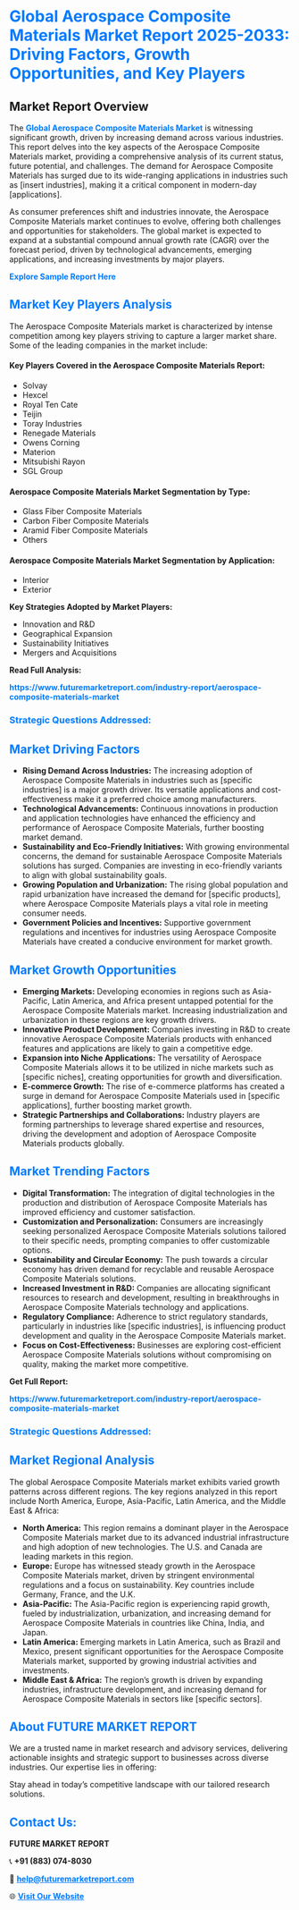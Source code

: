 <h1 style="color: #007BFF;">Global Aerospace Composite Materials Market Report 2025-2033: Driving Factors, Growth Opportunities, and Key Players</h1>

<section id="overview">
<h2>Market Report Overview</h2>
<p>The <a href="https://www.futuremarketreport.com/industry-report/aerospace-composite-materials-market" style="color: #007BFF; text-decoration: none;"><strong>Global Aerospace Composite Materials Market</strong></a> is witnessing significant growth, driven by increasing demand across various industries. This report delves into the key aspects of the Aerospace Composite Materials market, providing a comprehensive analysis of its current status, future potential, and challenges. The demand for Aerospace Composite Materials has surged due to its wide-ranging applications in industries such as [insert industries], making it a critical component in modern-day [applications].</p>
<p>As consumer preferences shift and industries innovate, the Aerospace Composite Materials market continues to evolve, offering both challenges and opportunities for stakeholders. The global market is expected to expand at a substantial compound annual growth rate (CAGR) over the forecast period, driven by technological advancements, emerging applications, and increasing investments by major players.</p>
</section>

<section id="overview">
<p><a href="https://www.futuremarketreport.com/request-sample/reportId=103274" style="color: #007BFF; text-decoration: none;"><strong>Explore Sample Report Here</strong></a></p>
</section>

<section id="key-players">
<h2 style="color: #007BFF;">Market Key Players Analysis</h2>
<p>The Aerospace Composite Materials market is characterized by intense competition among key players striving to capture a larger market share. Some of the leading companies in the market include:</p>
<h4>Key Players Covered in the Aerospace Composite Materials Report:</h4>
<ul><li>Solvay</li><li>Hexcel</li><li>Royal Ten Cate</li><li>Teijin</li><li>Toray Industries</li><li>Renegade Materials</li><li>Owens Corning</li><li>Materion</li><li>Mitsubishi Rayon</li><li>SGL Group</li></ul>
<h4>Aerospace Composite Materials Market Segmentation by Type:</h4>
<ul><li>Glass Fiber Composite Materials</li><li>Carbon Fiber Composite Materials</li><li>Aramid Fiber Composite Materials</li><li>Others</li></ul>

<h4>Aerospace Composite Materials Market Segmentation by Application:</h4>
<ul><li>Interior</li><li>Exterior</li></ul>
<p><strong>Key Strategies Adopted by Market Players:</strong></p>
<ul>
<li>Innovation and R&D</li>
<li>Geographical Expansion</li>
<li>Sustainability Initiatives</li>
<li>Mergers and Acquisitions</li>
</ul>
</section>

<section>
<p><strong>Read Full Analysis: </strong></p><a href="https://www.futuremarketreport.com/industry-report/aerospace-composite-materials-market" style="color: #007BFF; text-decoration: none;"><strong>https://www.futuremarketreport.com/industry-report/aerospace-composite-materials-market</strong></a>
<h3 style="color: #007BFF;">Strategic Questions Addressed:</h3>
</section>

<section id="driving-factors">
<h2 style="color: #007BFF;">Market Driving Factors</h2>
<ul>
<li><strong>Rising Demand Across Industries:</strong> The increasing adoption of Aerospace Composite Materials in industries such as [specific industries] is a major growth driver. Its versatile applications and cost-effectiveness make it a preferred choice among manufacturers.</li>
<li><strong>Technological Advancements:</strong> Continuous innovations in production and application technologies have enhanced the efficiency and performance of Aerospace Composite Materials, further boosting market demand.</li>
<li><strong>Sustainability and Eco-Friendly Initiatives:</strong> With growing environmental concerns, the demand for sustainable Aerospace Composite Materials solutions has surged. Companies are investing in eco-friendly variants to align with global sustainability goals.</li>
<li><strong>Growing Population and Urbanization:</strong> The rising global population and rapid urbanization have increased the demand for [specific products], where Aerospace Composite Materials plays a vital role in meeting consumer needs.</li>
<li><strong>Government Policies and Incentives:</strong> Supportive government regulations and incentives for industries using Aerospace Composite Materials have created a conducive environment for market growth.</li>
</ul>
</section>

<section id="growth-opportunities">
<h2 style="color: #007BFF;">Market Growth Opportunities</h2>
<ul>
<li><strong>Emerging Markets:</strong> Developing economies in regions such as Asia-Pacific, Latin America, and Africa present untapped potential for the Aerospace Composite Materials market. Increasing industrialization and urbanization in these regions are key growth drivers.</li>
<li><strong>Innovative Product Development:</strong> Companies investing in R&D to create innovative Aerospace Composite Materials products with enhanced features and applications are likely to gain a competitive edge.</li>
<li><strong>Expansion into Niche Applications:</strong> The versatility of Aerospace Composite Materials allows it to be utilized in niche markets such as [specific niches], creating opportunities for growth and diversification.</li>
<li><strong>E-commerce Growth:</strong> The rise of e-commerce platforms has created a surge in demand for Aerospace Composite Materials used in [specific applications], further boosting market growth.</li>
<li><strong>Strategic Partnerships and Collaborations:</strong> Industry players are forming partnerships to leverage shared expertise and resources, driving the development and adoption of Aerospace Composite Materials products globally.</li>
</ul>
</section>

<section id="trending-factors">
<h2 style="color: #007BFF;">Market Trending Factors</h2>
<ul>
<li><strong>Digital Transformation:</strong> The integration of digital technologies in the production and distribution of Aerospace Composite Materials has improved efficiency and customer satisfaction.</li>
<li><strong>Customization and Personalization:</strong> Consumers are increasingly seeking personalized Aerospace Composite Materials solutions tailored to their specific needs, prompting companies to offer customizable options.</li>
<li><strong>Sustainability and Circular Economy:</strong> The push towards a circular economy has driven demand for recyclable and reusable Aerospace Composite Materials solutions.</li>
<li><strong>Increased Investment in R&D:</strong> Companies are allocating significant resources to research and development, resulting in breakthroughs in Aerospace Composite Materials technology and applications.</li>
<li><strong>Regulatory Compliance:</strong> Adherence to strict regulatory standards, particularly in industries like [specific industries], is influencing product development and quality in the Aerospace Composite Materials market.</li>
<li><strong>Focus on Cost-Effectiveness:</strong> Businesses are exploring cost-efficient Aerospace Composite Materials solutions without compromising on quality, making the market more competitive.</li>
</ul>
</section>

<section>
<p><strong>Get Full Report: </strong></p><a href="https://www.futuremarketreport.com/industry-report/aerospace-composite-materials-market" style="color: #007BFF; text-decoration: none;"><strong>https://www.futuremarketreport.com/industry-report/aerospace-composite-materials-market</strong></a>
<h3 style="color: #007BFF;">Strategic Questions Addressed:</h3>
</section>


<section id="regional-analysis">
<h2 style="color: #007BFF;">Market Regional Analysis</h2>
<p>The global Aerospace Composite Materials market exhibits varied growth patterns across different regions. The key regions analyzed in this report include North America, Europe, Asia-Pacific, Latin America, and the Middle East & Africa:</p>
<ul>
<li><strong>North America:</strong> This region remains a dominant player in the Aerospace Composite Materials market due to its advanced industrial infrastructure and high adoption of new technologies. The U.S. and Canada are leading markets in this region.</li>
<li><strong>Europe:</strong> Europe has witnessed steady growth in the Aerospace Composite Materials market, driven by stringent environmental regulations and a focus on sustainability. Key countries include Germany, France, and the U.K.</li>
<li><strong>Asia-Pacific:</strong> The Asia-Pacific region is experiencing rapid growth, fueled by industrialization, urbanization, and increasing demand for Aerospace Composite Materials in countries like China, India, and Japan.</li>
<li><strong>Latin America:</strong> Emerging markets in Latin America, such as Brazil and Mexico, present significant opportunities for the Aerospace Composite Materials market, supported by growing industrial activities and investments.</li>
<li><strong>Middle East & Africa:</strong> The region’s growth is driven by expanding industries, infrastructure development, and increasing demand for Aerospace Composite Materials in sectors like [specific sectors].</li>
</ul>
</section>

<footer>
<h2 style="color: #007BFF;">About FUTURE MARKET REPORT</h2>
<p>We are a trusted name in market research and advisory services, delivering actionable insights and strategic support to businesses across diverse industries. Our expertise lies in offering:</p>

<p>Stay ahead in today’s competitive landscape with our tailored research solutions.</p>

<h2 style="color: #007BFF;">Contact Us:</h2>
<p><strong>FUTURE MARKET REPORT</strong></p>
<p>📞 <strong>+91 (883) 074-8030</strong></p>
<p>📧 <strong><a href="mailto:help@futuremarketreport.com" style="color: #007BFF;">help@futuremarketreport.com</a></strong></p>
<p>🌐 <strong><a href="https://www.futuremarketreport.com/" style="color: #007BFF;">Visit Our Website</a></strong></p>
</footer>